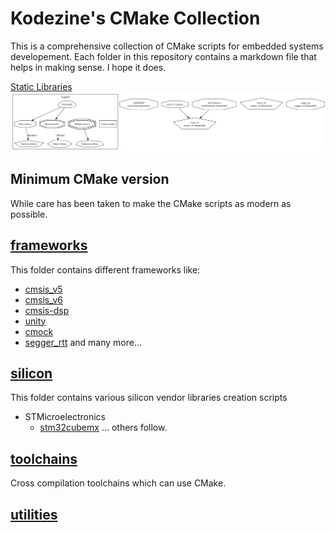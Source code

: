 # Kodezine's CMake Collection
This is a comprehensive collection of CMake scripts for embedded systems developement.
Each folder in this repository contains a markdown file that helps in making sense. I hope it does.

[Static Libraries](./.readme/Debug.svg) <img src="./.readme/Debug.svg">
## Minimum CMake version
While care has been taken to make the CMake scripts as modern as possible.

## [frameworks](./frameworks/)
This folder contains different frameworks like:
* [cmsis_v5](https://arm-software.github.io/CMSIS_5/General/html/index.html)
* [cmsis_v6](https://github.com/ARM-software/CMSIS_6)
* [cmsis-dsp](https://github.com/ARM-software/CMSIS-DSP)
* [unity](http://www.throwtheswitch.org/unity)
* [cmock](http://www.throwtheswitch.org/cmock)
* [segger_rtt](https://wiki.segger.com/RTT)
and many more...

## [silicon](./silicon/)
This folder contains various silicon vendor libraries creation scripts
* STMicroelectronics
    * [stm32cubemx](https://github.com/STMicroelectronics/STM32Cube_MCU_Overall_Offer)
... others follow.

## [toolchains](./toolchains/toolchains.md)
Cross compilation toolchains which can use CMake.

## [utilities](./utilities/)


